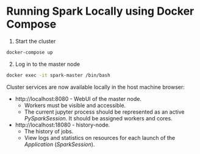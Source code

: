 # Running Spark Locally using Docker Compose

1. Start the cluster
```bash
docker-compose up
```

2. Log in to the master node
```bash
docker exec -it spark-master /bin/bash
```

Cluster services are now available locally in the host machine browser:
- http://localhost:8080 - WebUI of the master node.
    - Workers must be visible and accessible.
    - The current jupyter process should be represented as an active *PySparkSession*. It should be assigned workers and cores.
- http://localhost:18080 - history-node.
    - The history of jobs.
    - View logs and statistics on resources for each launch of the *Application* (*SparkSession*).
